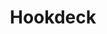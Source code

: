 ---
codehost: https://github.com/hookdeck
linkedin: https://linkedin.com/company/hookdeck
logohandle: hookdeck
sort: hookdeck
title: Hookdeck
twitter: https://x.com/Hookdeck
website: https://hookdeck.com/
---